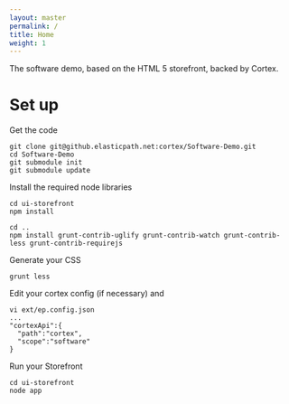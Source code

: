 ```yaml
---
layout: master
permalink: /
title: Home
weight: 1
---
```


The software demo, based on the HTML 5 storefront, backed by Cortex.

Set up
======

Get the code

	git clone git@github.elasticpath.net:cortex/Software-Demo.git
	cd Software-Demo
	git submodule init
	git submodule update

Install the required node libraries

	cd ui-storefront
	npm install 

	cd ..
	npm install grunt-contrib-uglify grunt-contrib-watch grunt-contrib-less grunt-contrib-requirejs
	

Generate your CSS

	grunt less

Edit your cortex config (if necessary) and 

	vi ext/ep.config.json
	...
	"cortexApi":{
	  "path":"cortex",
	  "scope":"software"
	}	

Run your Storefront

	cd ui-storefront
	node app
